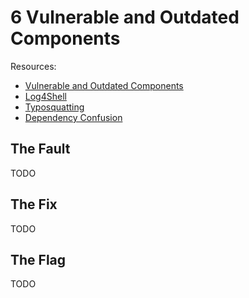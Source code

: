 6 Vulnerable and Outdated Components
====================================
Resources:
- [Vulnerable and Outdated Components](https://owasp.org/Top10/A06_2021-Vulnerable_and_Outdated_Components/)
- [Log4Shell](https://nvd.nist.gov/vuln/detail/CVE-2021-44228)
- [Typosquatting](https://incolumitas.com/2016/06/08/typosquatting-package-managers/)
- [Dependency Confusion](https://medium.com/@alex.birsan/dependency-confusion-4a5d60fec610)

The Fault
---------
TODO

The Fix
-------
TODO

The Flag
--------
TODO